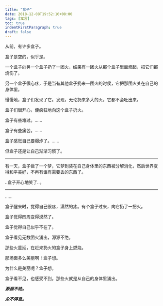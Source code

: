 ```yaml
---
title: "盒子"
date: 2018-12-08T19:52:16+08:00
tags: [寓言]
toc: true
indentFirstParagraph: true
draft: false
---
```

从前，有许多盒子。

盒子是空的，似乎是。

一个盒子向另一个盒子扔了一团火，结果有一团火从那个盒子里面燃起，把它们都烧伤了。

另一个盒子很心疼，于是当有其他盒子扔来一团火的时侯，它把那团火关在自己的身体里。

慢慢地，盒子们发现了它。发现，无论扔来多大的火，它都不会吐出来。

盒子们很开心，便疯狂地向这个盒子扔火。

盒子有些难过。......

盒子有些痛苦。......

盒子感觉自己要爆炸了。......

但盒子还是让自己渐渐习惯了。

---

有一天，盒子做了一个梦，它梦到装在自己身体里的东西被分解消化，然后世界变得和平美好，不再有谁有需要丢的东西了。

..盒子开心地笑了..。

---

......

盒子醒来时，觉得自己很疼，漠然的疼。有个盒子过来，向它扔了一把火。

盒子觉得四周变得漠然了。

盒子觉得自己似乎不在了。

盒子看见无数团火涌出，源源不绝。

那些火蔓延，在赶来扔火的盒子身上燃烧。

那场面多么美丽啊！盒子想。

为什么是美丽呢？盒子想。

盒子看不见，也感受不到，那些火就是从自己的身体里涌出。

***源源不绝。***

***永不停息。***
